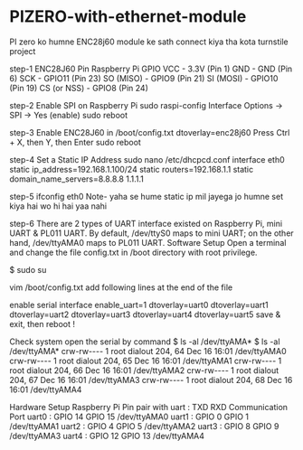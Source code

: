 # PIZERO-with-ethernet-module
PI zero ko humne ENC28j60 module ke sath connect kiya tha kota turnstile project

step-1
ENC28J60 Pin	Raspberry Pi GPIO
VCC	- 3.3V (Pin 1)
GND	- GND (Pin 6)
SCK	- GPIO11 (Pin 23)
SO (MISO)	- GPIO9 (Pin 21)
SI (MOSI)	- GPIO10 (Pin 19)
CS (or NSS)	- GPIO8 (Pin 24)

step-2
Enable SPI on Raspberry Pi
sudo raspi-config
Interface Options → SPI → Yes (enable)
sudo reboot

step-3
Enable ENC28J60 in /boot/config.txt 
dtoverlay=enc28j60
Press Ctrl + X, then Y, then Enter
sudo reboot

step-4
Set a Static IP Address
sudo nano /etc/dhcpcd.conf
interface eth0
static ip_address=192.168.1.100/24
static routers=192.168.1.1
static domain_name_servers=8.8.8.8 1.1.1.1


step-5
ifconfig eth0
Note- yaha se hume static ip mil jayega jo humne set kiya hai wo hi hai yaa nahi

step-6
There are 2 types of UART interface existed on Raspberry Pi, mini UART & PL011 UART. By default, /dev/ttyS0 maps to mini UART; on the other hand, /dev/ttyAMA0 maps to PL011 UART. Software Setup Open a terminal and change the file config.txt in /boot directory with root privilege.

$ sudo su

vim /boot/config.txt
add following lines at the end of the file

enable serial interface
enable_uart=1 dtoverlay=uart0 dtoverlay=uart1 dtoverlay=uart2 dtoverlay=uart3 dtoverlay=uart4 dtoverlay=uart5 save & exit, then reboot !

Check system open the serial by command $ ls -al /dev/ttyAMA* $ ls -al /dev/ttyAMA* crw-rw---- 1 root dialout 204, 64 Dec 16 16:01 /dev/ttyAMA0 crw-rw---- 1 root dialout 204, 65 Dec 16 16:01 /dev/ttyAMA1 crw-rw---- 1 root dialout 204, 66 Dec 16 16:01 /dev/ttyAMA2 crw-rw---- 1 root dialout 204, 67 Dec 16 16:01 /dev/ttyAMA3 crw-rw---- 1 root dialout 204, 68 Dec 16 16:01 /dev/ttyAMA4

Hardware Setup Raspberry Pi Pin pair with uart : TXD RXD Communication Port uart0 : GPIO 14 GPIO 15 /dev/ttyAMA0 uart1 : GPIO 0 GPIO 1 /dev/ttyAMA1 uart2 : GPIO 4 GPIO 5 /dev/ttyAMA2 uart3 : GPIO 8 GPIO 9 /dev/ttyAMA3 uart4 : GPIO 12 GPIO 13 /dev/ttyAMA4
